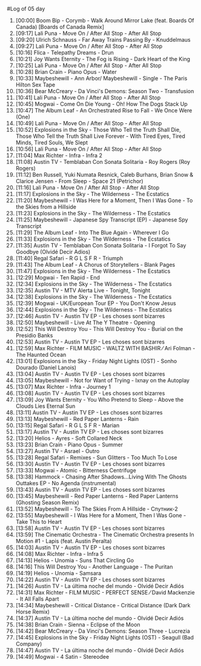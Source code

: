 #Log of 05 day

1. [00:00] Boom Bip - Corymb - Walk Around Mirror Lake (feat. Boards Of Canada) [Boards of Canada Remix]
1. [09:17] Lali Puna - Move On / After All Stop - After All Stop
1. [09:20] Ulrich Schnauss - Far Away Trains Passing By - Knuddelmaus
1. [09:27] Lali Puna - Move On / After All Stop - After All Stop
1. [10:16] Flica - Telepathy Dreams - Drun
1. [10:21] Joy Wants Eternity - The Fog is Rising - Dark Heart of the King
1. [10:25] Lali Puna - Move On / After All Stop - After All Stop
1. [10:28] Brian Crain - Piano Opus - Water
1. [10:33] Maybeshewill - Ann Arbor/ Maybeshewill - Single - The Paris Hilton Sex Tape
1. [10:36] Bear McCreary - Da Vinci's Demons: Season Two - Transfusion
1. [10:41] Lali Puna - Move On / After All Stop - After All Stop
1. [10:45] Mogwai - Come On Die Young - Oh! How The Dogs Stack Up
1. [10:47] The Album Leaf - An Orchestrated Rise to Fall - We Once Were (One)
1. [10:49] Lali Puna - Move On / After All Stop - After All Stop
1. [10:52] Explosions in the Sky - Those Who Tell the Truth Shall Die, Those Who Tell the Truth Shall Live Forever - With Tired Eyes, Tired Minds, Tired Souls, We Slept
1. [10:56] Lali Puna - Move On / After All Stop - After All Stop
1. [11:04] Max Richter - Infra - Infra 2
1. [11:08] Austin TV - Temblaban Con Sonata Solitaria - Roy Rogers (Roy Rogers)
1. [11:12] Ben Russell, Yuki Numata Resnick, Caleb Burhans, Brian Snow & Clarice Jensen - From Sleep - Space 21 (Petrichor)
1. [11:16] Lali Puna - Move On / After All Stop - After All Stop
1. [11:17] Explosions in the Sky - The Wilderness - The Ecstatics
1. [11:20] Maybeshewill - I Was Here for a Moment, Then I Was Gone - To the Skies from a Hillside
1. [11:23] Explosions in the Sky - The Wilderness - The Ecstatics
1. [11:25] Maybeshewill - Japanese Spy Transcript (EP) - Japanese Spy Transcript
1. [11:29] The Album Leaf - Into The Blue Again - Wherever I Go
1. [11:33] Explosions in the Sky - The Wilderness - The Ecstatics
1. [11:35] Austin TV - Temblaban Con Sonata Solitaria - I Forgot To Say Goodbye (Olvidé Decir Adios)
1. [11:40] Regal Safari - R G L S F R - Triumph
1. [11:43] The Album Leaf - A Chorus of Storytellers - Blank Pages
1. [11:47] Explosions in the Sky - The Wilderness - The Ecstatics
1. [12:29] Mogwai - Ten Rapid - End
1. [12:34] Explosions in the Sky - The Wilderness - The Ecstatics
1. [12:35] Austin TV - MTV Alerta Live - Tonight, Tonight
1. [12:38] Explosions in the Sky - The Wilderness - The Ecstatics
1. [12:39] Mogwai - UK/European Tour EP - You Don't Know Jesus
1. [12:44] Explosions in the Sky - The Wilderness - The Ecstatics
1. [12:46] Austin TV - Austin TV EP - Les choses sont bizarres
1. [12:50] Maybeshewill - Live At The Y Theatre - Opening
1. [12:52] This Will Destroy You - This Will Destroy You - Burial on the Presidio Banks
1. [12:53] Austin TV - Austin TV EP - Les choses sont bizarres
1. [12:59] Max Richter - FILM MUSIC - WALTZ WITH BASHIR ⁄ Ari Folman - The Haunted Ocean
1. [13:01] Explosions in the Sky - Friday Night Lights (OST) - Sonho Dourado (Daniel Lanois)
1. [13:04] Austin TV - Austin TV EP - Les choses sont bizarres
1. [13:05] Maybeshewill - Not for Want of Trying - Ixnay on the Autoplay
1. [13:07] Max Richter - Infra - Journey 1
1. [13:08] Austin TV - Austin TV EP - Les choses sont bizarres
1. [13:09] Joy Wants Eternity - You Who Pretend to Sleep - Above the Clouds Lies Eternal Sun
1. [13:11] Austin TV - Austin TV EP - Les choses sont bizarres
1. [13:13] Maybeshewill - Red Paper Lanterns - Rain
1. [13:15] Regal Safari - R G L S F R - Marian
1. [13:17] Austin TV - Austin TV EP - Les choses sont bizarres
1. [13:20] Helios - Ayres - Soft Collared Neck
1. [13:23] Brian Crain - Piano Opus - Summer
1. [13:27] Austin TV - Asrael - Outro
1. [13:28] Regal Safari - Remixes - Sun Glitters - Too Much To Lose
1. [13:30] Austin TV - Austin TV EP - Les choses sont bizarres
1. [13:33] Mogwai - Atomic - Bitterness Centrifuge
1. [13:38] Hammock - Chasing After Shadows...Living With The Ghosts Outtakes EP - No Agenda (instrumental)
1. [13:43] Austin TV - Austin TV EP - Les choses sont bizarres
1. [13:45] Maybeshewill - Red Paper Lanterns - Red Paper Lanterns (Ghosting Season Remix)
1. [13:52] Maybeshewill - To The Skies From A Hillside - Спутник-2
1. [13:55] Maybeshewill - I Was Here for a Moment, Then I Was Gone - Take This to Heart
1. [13:58] Austin TV - Austin TV EP - Les choses sont bizarres
1. [13:59] The Cinematic Orchestra - The Cinematic Orchestra presents In Motion #1 - Lapis (feat. Austin Peralta)
1. [14:03] Austin TV - Austin TV EP - Les choses sont bizarres
1. [14:08] Max Richter - Infra - Infra 5
1. [14:13] Helios - Unomia - Suns That Circling Go
1. [14:16] This Will Destroy You - Another Language - The Puritan
1. [14:19] Helios - Unomia - Samsara
1. [14:22] Austin TV - Austin TV EP - Les choses sont bizarres
1. [14:26] Austin TV - La última noche del mundo - Olvidé Decir Adiós
1. [14:31] Max Richter - FILM MUSIC - PERFECT SENSE ⁄ David Mackenzie - It All Falls Apart
1. [14:34] Maybeshewill - Critical Distance - Critical Distance (Dark Dark Horse Remix)
1. [14:37] Austin TV - La última noche del mundo - Olvidé Decir Adiós
1. [14:38] Brian Crain - Sienna - Eclipse of the Moon
1. [14:42] Bear McCreary - Da Vinci's Demons: Season Three - Lucrezia
1. [14:45] Explosions in the Sky - Friday Night Lights (OST) - Seagull (Bad Company)
1. [14:47] Austin TV - La última noche del mundo - Olvidé Decir Adiós
1. [14:49] Mogwai - 4 Satin - Stereodee
